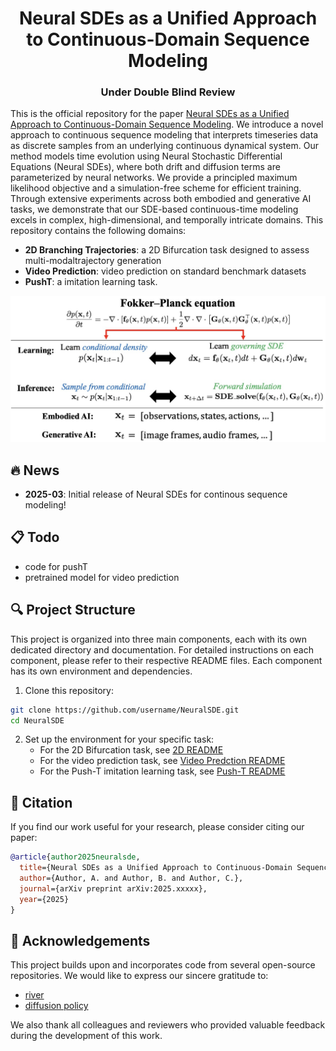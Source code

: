<h1 align="center">Neural SDEs as a Unified Approach to Continuous-Domain Sequence Modeling</h1>
<p align="center">
  <h3 align="center">Under Double Blind Review</h3>
</p>

This is the official repository for the paper [Neural SDEs as a Unified Approach to Continuous-Domain Sequence Modeling](). We introduce a novel approach to continuous sequence modeling that interprets timeseries data as discrete samples from an underlying continuous dynamical system. Our method models time evolution using Neural Stochastic Differential Equations (Neural SDEs), where both drift and diffusion terms are parameterized by neural networks. We provide a principled maximum likelihood objective and a simulation-free scheme for efficient training. Through extensive experiments across both embodied and generative AI tasks, we demonstrate that our SDE-based continuous-time modeling excels in complex, high-dimensional, and temporally intricate domains. This repository contains the following domains:

- **2D Branching Trajectories**: a 2D Bifurcation task designed to assess multi-modaltrajectory generation
- **Video Prediction**: video prediction on standard benchmark datasets
- **PushT**: a imitation learning task.

![project_teaser](/assets/overview_figure.jpg)

## 🔥 News
- **2025-03**: Initial release of Neural SDEs for continous sequence modeling!

## 📋 Todo 
- code for pushT
- pretrained model for video prediction

## 🔍 Project Structure

This project is organized into three main components, each with its own dedicated directory and documentation. For detailed instructions on each component, please refer to their respective README files. Each component has its own environment and dependencies.

1. Clone this repository:
```bash
git clone https://github.com/username/NeuralSDE.git
cd NeuralSDE
```

2. Set up the environment for your specific task:
   - For the 2D Bifurcation task, see [2D README](/2d/README.md)
   - For the video prediction task, see [Video Predction README](/video/README.md)
   - For the Push-T imitation learning task, see [Push-T README](/pushT/README.md)

##

## 📝 Citation

If you find our work useful for your research, please consider citing our paper:

```bibtex
@article{author2025neuralsde,
  title={Neural SDEs as a Unified Approach to Continuous-Domain Sequence Modeling},
  author={Author, A. and Author, B. and Author, C.},
  journal={arXiv preprint arXiv:2025.xxxxx},
  year={2025}
}
```

## 🙏 Acknowledgements

This project builds upon and incorporates code from several open-source repositories. We would like to express our sincere gratitude to:

- [river](https://github.com/Araachie/river)
- [diffusion policy](https://github.com/real-stanford/diffusion_policy)

We also thank all colleagues and reviewers who provided valuable feedback during the development of this work.
